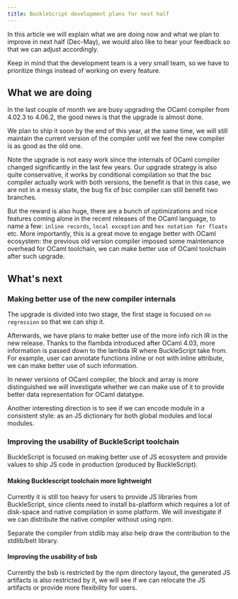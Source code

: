 ```yaml
---
title: BuckleScript development plans for next half
---
```


In this article we will explain what we are doing now and what we plan to improve in next half (Dec-May), we would also like to hear your feedback so that we can adjust accordingly.

Keep in mind that the development team is a very small team, so we have to prioritize things instead of working on every feature.

## What we are doing

In the last couple of month we are busy upgrading the OCaml compiler from 4.02.3 to 4.06.2, the good news is that the upgrade is almost done.

We plan to ship it soon by the end of this year, at the same time, we will still maintain the current version of the compiler until we feel the new compiler is as good as the old one.

Note the upgrade is not easy work since the internals of OCaml compiler changed significantly in the last few years. Our upgrade strategy is also quite conservative, it works by conditional compilation so that the bsc compiler actually work with both versions, the benefit is that in this case, we are not in a messy state, the bug fix of bsc compiler can still benefit two branches.

But the reward is also huge, there are a bunch of optimizations and nice features coming alone in the recent releases of the OCaml language, to name a few: `inline records`, `local exception` and `hex notation for floats` etc. More importantly, this is a great move to engage better with OCaml ecosystem: the previous old version compiler imposed some maintenance overhead for OCaml toolchain, we can make better use of OCaml toolchain after such upgrade.

## What's next

### Making better use of the new compiler internals

The upgrade is divided into two stage, the first stage is focused on `no regression` so that we can ship it. 

Afterwards, we have plans to make better use of the more info rich IR in the new release. Thanks to the flambda introduced after OCaml 4.03, more information is passed down to the lambda IR where BuckleScript take from. For example, user can annotate functions inline or not with inline attribute, we can make better use of such information.

In newer versions of OCaml compiler, the block and array is more distinguished we will investigate whether we can make use of it to provide better data representation for OCaml datatype.

Another interesting direction is to see if we can encode module in a consistent style: as an JS dictionary for both global modules and local modules.
 

### Improving the usability of BuckleScript toolchain

 BuckleScript is focused on making better use of JS ecosystem and provide values to ship JS code in production (produced by BuckleScript). 
 
 <!-- There are still bunch of things to address, most importantly -->
#### Making Bucklescript toolchain more lightweight

Currently it is still too heavy for users to provide JS libraries from BuckleScript, since clients need to install bs-platform which requires a lot of disk-space and native compilation in some platform. We will investigate if we can distribute the native compiler without using npm.

Separate the compiler from stdlib may also help draw the contribution to the stdlib/belt library.

#### Improving the usability of bsb

Currently the bsb is restricted by the npm directory layout, the generated JS artifacts is also restricted by it, we will see if we can relocate the JS artifacts or provide more flexibility for users.

 